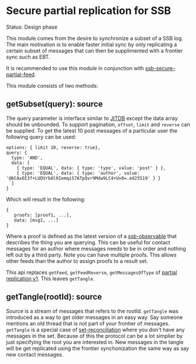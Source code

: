# Secure partial replication for SSB

Status: Design phase

This module comes from the desire to synchronize a subset of a SSB
log. The main motivation is to enable faster initial sync by only
replicating a certain subset of messages that can then be supplimented
with a frontier sync such as EBT.

It is recommended to use this module in conjunction with
[ssb-secure-partial-feed].

This module consists of two methods:

## getSubset(query): source

The query parameter is interface similar to [JITDB] except the data
array should be unbounded. To support pagination, `offset`, `limit`
and `reverse` can be supplied. To get the latest 10 post messages of a
particular user the following query can be used:

```
options: { limit 10, reverse: true},
query: {
  type: 'AND',
  data: [
    { type: 'EQUAL', data: { type: 'type', value: 'post' } },
    { type: 'EQUAL', data: { type: 'author', value: '@6CAxOI3f+LUOVrbAl0IemqiS7ATpQvr9Mdw9LC4+Uv0=.ed25519' } }
  ]
}
```

Which will result in the following:

```
{
   proofs: [proof1, ...],
   data: [msg1, ...]
}
```

Where a proof is defined as the latest version of a [ssb-observable]
that describes the thing you are querying. This can be useful for
contact messages for an author where messages needs to be in order and
nothing left out by a third party. Note you can have multiple
proofs. This allows other feeds than the author to assign proofs to a
result set.

This api replaces `getFeed`, `getFeedReverse`, `getMessagesOfType` of
[partial replication v1]. This leaves `getTangle`.

## getTangle(rootId): source

Source is a stream of messages that refers to the rootId. `getTangle`
was introduced as a way to get older messages in an easy way. Say
someone mentions an old thread that is not part of your frontier of
messages. `getTangle` is a special case of [set-reconciliation] where
you don't have any messages in the set. Because of this the protocol
can be a lot simplier by just specifying the root you are interested
in. New messages in the tangle will be get replicated using the
frontier synchonization the same way as say new contact messages.

[JITDB]: https://github.com/arj03/jitdb
[ssb-observable]: https://github.com/arj03/ssb-observables
[partial replication v1]: https://github.com/arj03/ssb-partial-replication
[set-reconciliation]: https://github.com/AljoschaMeyer/set-reconciliation
[ssb-secure-partial-feed]: https://github.com/arj03/ssb-secure-partial-feed
[EBT]: https://github.com/ssbc/epidemic-broadcast-trees/
